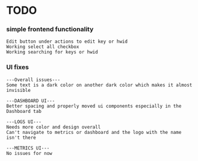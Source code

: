 # TODO
### simple frontend functionality
    Edit button under actions to edit key or hwid
    Working select all checkbox
    Working searching for keys or hwid

### UI fixes
    ---Overall issues---
    Some text is a dark color on another dark color which makes it almost invisible

    ---DASHBOARD UI---
    Better spacing and properly moved ui components especially in the Dashboard tab

    ---LOGS UI---
    Needs more color and design overall
    Can't navigate to metrics or dashboard and the logo with the name isn't there

    ---METRICS UI---
    No issues for now